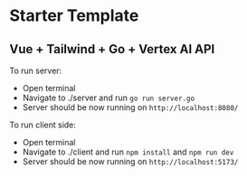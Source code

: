 # Starter Template

## Vue + Tailwind + Go + Vertex AI API

To run server:
- Open terminal
- Navigate to ./server and run ```go run server.go```
- Server should be now running on ```http://localhost:8080/```


To run client side:
- Open terminal
- Navigate to ./client and run ```npm install``` and ```npm run dev```
- Server should be now running on ```http://localhost:5173/```
